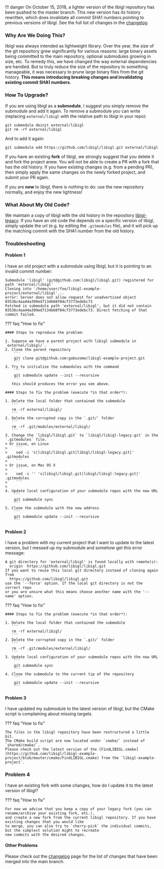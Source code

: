 <!-- Hide h3+ from toc  -->
<style>.md-nav--secondary .md-nav__list .md-nav__list { display: none }</style>

!!! danger
    On October 15, 2018, a lighter version of the libigl repository has been pushed to the master branch.
    This new version has its history rewritten, which does invalidate all commit SHA1 numbers pointing to previous versions of libigl.
    See the full list of changes in the [changelog](RELEASE_HISTORY.md).

### Why Are We Doing This?

libigl was always intended as lightweight library. Over the year, the size of the git repository grew significantly for various reasons: large binary assets being committed to the main repository, optional submodules growing in size, etc. To remedy this, we have changed the way external dependencies are handled. But to truly reduce the size of the repository to something manageable, it was necessary to prune large binary files from the git history. **This means introducing breaking changes and invalidating existing commit SHA1 numbers.**

### How To Upgrade?

If you are using libigl as a **submodule**, I suggest you simply remove the submodule and add it again. To remove a submodule you can write (replacing `external/libigl` with the relative path to libigl in your repo):
```
git submodule deinit external/libigl
git rm -rf external/libigl
```

And to add it again:
```
git submodule add https://github.com/libigl/libigl.git external/libigl
```

If you have an existing **fork** of libigl, we strongly suggest that you delete it and fork the project anew. You will not be able to create a PR with a fork that has the old history.
If you have existing changes (e.g. from a pending PR), then simply apply the same changes on the newly forked project, and submit your PR again.

If you are **new** to libigl, there is nothing to do: use the new repository normally, and enjoy the new lightness!

### What About My Old Code?

We maintain a copy of libigl with the old history in the repository [libigl-legacy](https://github.com/libigl/libigl-legacy).
If you have an old code the depends on a specific version of libigl, simply update the url (e.g. by editing the `.gitmodules` file), and it will pick up the matching commit with the SHA1 number from the old history.

### Troubleshooting

#### Problem 1

I have an old project with a submodule using libigl, but it is pointing to an invalid commit number:

```
Submodule 'libigl' (git@github.com:libigl/libigl.git) registered for path 'external/libigl'
Cloning into '/home/user/foo/libigl-example-project/external/libigl'...
error: Server does not allow request for unadvertised object 03536c4aa44a399ed7134b68f04cf3773edebc73
Fetched in submodule path 'external/libigl', but it did not contain 03536c4aa44a399ed7134b68f04cf3773edebc73. Direct fetching of that commit failed.
```

??? faq "How to fix"

    #### Steps to reproduce the problem:

    1. Suppose we have a parent project with libigl submodule in `external/libigl/`.
    2. Clone the parent repository
        ```
        git clone git@github.com:gabuzome/libigl-example-project.git
        ```
    3. Try to initialize the submodules with the command
        ```
        git submodule update --init --recursive
        ```
       this should produces the error you see above.

    #### Steps to fix the problem (execute *in that order*):

    1. Delete the local folder that contained the submodule
       ```
       rm -rf external/libigl/
       ```
    2. Delete the corrupted copy in the `.git/` folder
       ```
       rm -rf .git/modules/external/libigl/
       ```
    3. Change the `libigl/libigl.git` to `libigl/libigl-legacy.git` in the `.gitmodules` file. 
    > Or issue, on Linux
    >    ```
    >    sed -i 's|libigl/libigl.git|libigl/libigl-legacy.git|' .gitmodules
    >    ```
    > Or issue, on Mac OS X
    >    ```
    >    sed -i '' 's|libigl/libigl.git|libigl/libigl-legacy.git|' .gitmodules
    >    ```
    > 
    4. Update local configuration of your submodule repos with the new URL
        ```
        git submodule sync
        ```
    5. Clone the submodule with the new address
        ```
        git submodule update --init --recursive
        ```

#### Problem 2

I have a problem with my current project that I want to update to the latest version, but I messed up my submodule and somehow get this error message:

```
A git directory for 'external/libigl' is found locally with remote(s):
  origin  https://github.com/libigl/libigl.git
If you want to reuse this local git directory instead of cloning again from
  https://github.com/libigl/libigl.git
use the '--force' option. If the local git directory is not the correct repo
or you are unsure what this means choose another name with the '--name' option.
```

??? faq "How to fix"

    #### Steps to fix the problem (execute *in that order*):

    1. Delete the local folder that contained the submodule
       ```
       rm -rf external/libigl/
       ```
    2. Delete the corrupted copy in the `.git/` folder
       ```
       rm -rf .git/modules/external/libigl/
       ```
    3. Update local configuration of your submodule repos with the new URL
        ```
        git submodule sync
        ```
    4. Clone the submodule to the current tip of the repository
        ```
        git submodule update --init --recursive
        ```

#### Problem 3

I have updated my submodule to the latest version of libigl, but the CMake script is complaining about missing targets.

??? faq "How to fix"

    The files in the libigl repository have been restructured a little bit.
    The CMake build script are now located under `cmake/` instead of `shared/cmake/`.
    Please check out the latest version of the [FindLIBIGL.cmake](https://github.com/libigl/libigl-example-project/blob/master/cmake/FindLIBIGL.cmake) from the `libigl-example-project`.

### Problem 4

I have an existing fork with some changes, how do I update it to the latest version of libigl?

??? faq "How to fix"

    For now we advise that you keep a copy of your legacy fork (you can rename/archive your existing fork, etc.),
    and create a new fork from the current libigl repository. If you have existing changes that you would like
    to merge, you can also try to `cherry-pick` the individual commits, but the simplest solution might to recreate
    new commits with the desired changes.

#### Other Problems

Please check out the [changelog](RELEASE_HISTORY.md) page for the list of changes that have been merged into the main branch.
